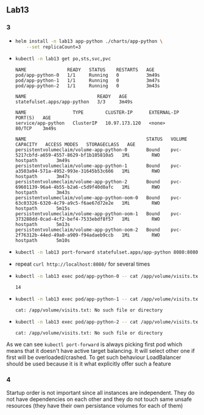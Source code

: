 ## Lab13

### 3

-
    ```bash
    helm install -n lab13 app-python ./charts/app-python \
        --set replicaCount=3
    ```
-
    ```bash
    kubectl -n lab13 get po,sts,svc,pvc
    ```
    ```
    NAME               READY   STATUS    RESTARTS   AGE
    pod/app-python-0   1/1     Running   0          3m49s
    pod/app-python-1   1/1     Running   0          3m47s
    pod/app-python-2   1/1     Running   0          3m43s

    NAME                          READY   AGE
    statefulset.apps/app-python   3/3     3m49s

    NAME                 TYPE        CLUSTER-IP      EXTERNAL-IP   PORT(S)   AGE
    service/app-python   ClusterIP   10.97.173.120   <none>        80/TCP    3m49s

    NAME                                            STATUS   VOLUME                                     CAPACITY   ACCESS MODES   STORAGECLASS   AGE
    persistentvolumeclaim/volume-app-python-0       Bound    pvc-5217cbfd-a659-4557-8629-bf1b105810a5   1Mi        RWO            hostpath       3m49s
    persistentvolumeclaim/volume-app-python-1       Bound    pvc-a3503a94-571a-4952-993e-31645b53c666   1Mi        RWO            hostpath       3m47s
    persistentvolumeclaim/volume-app-python-2       Bound    pvc-69601139-96a4-4b55-b2a6-c5d9f40d0afc   1Mi        RWO            hostpath       3m43s
    persistentvolumeclaim/volume-app-python-oom-0   Bound    pvc-63c03326-6320-4c79-a9c5-f6ae67d72e2e   1Mi        RWO            hostpath       5m15s
    persistentvolumeclaim/volume-app-python-oom-1   Bound    pvc-373288dd-0cad-4cf2-bef4-7533ebdf8f57   1Mi        RWO            hostpath       5m13s
    persistentvolumeclaim/volume-app-python-oom-2   Bound    pvc-2f76312b-44ed-49a0-a909-f94adaeb9ccb   1Mi        RWO            hostpath       5m10s
    ```
-
    ```bash
    kubectl -n lab13 port-forward statefulset.apps/app-python 8080:8080
    ```
- repeat `curl http://localhost:8080/` for several times
-
    ```bash
    kubectl -n lab13 exec pod/app-python-0 -- cat /app/volume/visits.txt
    ```
    ```
    14
    ```
-
    ```bash
    kubectl -n lab13 exec pod/app-python-1 -- cat /app/volume/visits.txt
    ```
    ```
    cat: /app/volume/visits.txt: No such file or directory
    ```
-
    ```bash
    kubectl -n lab13 exec pod/app-python-2 -- cat /app/volume/visits.txt
    ```
    ```
    cat: /app/volume/visits.txt: No such file or directory
    ```

As we can see `kubectl port-forward` is always picking first pod which means that it doesn't have active target balancing. It will select other one if first will be overloaded/crashed. To get such behaviour LoadBalancer should be used because it is it what explicitly offer such a feature

### 4

Startup order is not important since all instances are independent. They do not have dependencies on each other and they do not touch same unsafe resources (they have their own persistance volumes for each of them)